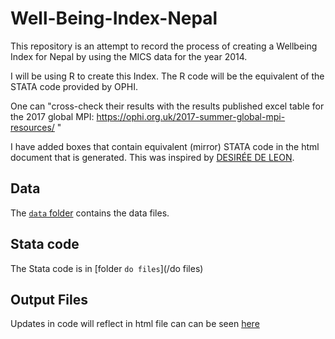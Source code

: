 # Well-Being-Index-Nepal

This repository is an attempt to record the process of creating a Wellbeing Index for Nepal by using the MICS data for the year 2014. 

I will be using R to create this Index. The R code will be the equivalent of the STATA code provided by OPHI.

One can "cross-check their results with the results published excel table for the 2017 global MPI: https://ophi.org.uk/2017-summer-global-mpi-resources/ "


I have added boxes that contain equivalent (mirror) STATA code in the html document that is generated. This was inspired by [DESIRÉE DE LEON](https://desiree.rbind.io/).

## Data

The [`data` folder](/data) contains the data files.


## Stata code

The Stata code is in [folder `do files`](/do files)

## Output Files

Updates in code will reflect in html file can can be seen [here](/Nepal_WellBeing_Index.html)